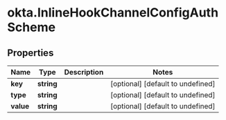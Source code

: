 # okta.InlineHookChannelConfigAuthScheme

## Properties

Name | Type | Description | Notes
------------ | ------------- | ------------- | -------------
**key** | **string** |  | [optional] [default to undefined]
**type** | **string** |  | [optional] [default to undefined]
**value** | **string** |  | [optional] [default to undefined]

